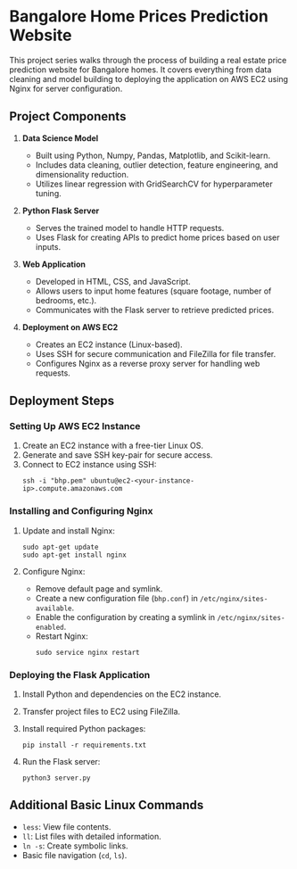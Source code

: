 
# Bangalore Home Prices Prediction Website

This project series walks through the process of building a real estate price prediction website for Bangalore homes. It covers everything from data cleaning and model building to deploying the application on AWS EC2 using Nginx for server configuration.

## Project Components

1. **Data Science Model**
   - Built using Python, Numpy, Pandas, Matplotlib, and Scikit-learn.
   - Includes data cleaning, outlier detection, feature engineering, and dimensionality reduction.
   - Utilizes linear regression with GridSearchCV for hyperparameter tuning.

2. **Python Flask Server**
   - Serves the trained model to handle HTTP requests.
   - Uses Flask for creating APIs to predict home prices based on user inputs.

3. **Web Application**
   - Developed in HTML, CSS, and JavaScript.
   - Allows users to input home features (square footage, number of bedrooms, etc.).
   - Communicates with the Flask server to retrieve predicted prices.

4. **Deployment on AWS EC2**
   - Creates an EC2 instance (Linux-based).
   - Uses SSH for secure communication and FileZilla for file transfer.
   - Configures Nginx as a reverse proxy server for handling web requests.

## Deployment Steps

### Setting Up AWS EC2 Instance

1. Create an EC2 instance with a free-tier Linux OS.
2. Generate and save SSH key-pair for secure access.
3. Connect to EC2 instance using SSH:
   ```
   ssh -i "bhp.pem" ubuntu@ec2-<your-instance-ip>.compute.amazonaws.com
   ```

### Installing and Configuring Nginx

1. Update and install Nginx:
   ```
   sudo apt-get update
   sudo apt-get install nginx
   ```

2. Configure Nginx:
   - Remove default page and symlink.
   - Create a new configuration file (`bhp.conf`) in `/etc/nginx/sites-available`.
   - Enable the configuration by creating a symlink in `/etc/nginx/sites-enabled`.
   - Restart Nginx:
     ```
     sudo service nginx restart
     ```

### Deploying the Flask Application

1. Install Python and dependencies on the EC2 instance.
2. Transfer project files to EC2 using FileZilla.
3. Install required Python packages:
   ```
   pip install -r requirements.txt
   ```

4. Run the Flask server:
   ```
   python3 server.py
   ```

## Additional Basic Linux Commands 

- `less`: View file contents.
- `ll`: List files with detailed information.
- `ln -s`: Create symbolic links.
- Basic file navigation (`cd`, `ls`).

